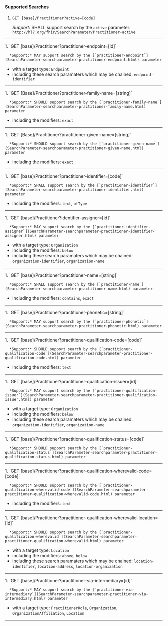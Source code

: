 #### Supported Searches

1. `GET [base]/Practitioner?active=[code]`

      *Support:* SHALL support search by the `active` parameter: `http://hl7.org/fhir/SearchParameter/Practitioner-active`
<hr />
1. `GET [base]/Practitioner?practitioner-endpoint=[id]`

      *Support:* MAY support search by the [`practitioner-endpoint`](SearchParameter-searchparameter-practitioner-endpoint.html) parameter
   - with a target type:  `Endpoint`
   - including these search paramaters which may be chained:  `endpoint-identifier`
<hr />
1. `GET [Base]/Practitioner?practitioner-family-name=[string]`

      *Support:* SHOULD support search by the [`practitioner-family-name`](SearchParameter-searchparameter-practitioner-family-name.html) parameter  
   - including the modifiers:  `exact`
<hr />
1. `GET [Base]/Practitioner?practitioner-given-name=[string]`

      *Support:* SHOULD support search by the [`practitioner-given-name`](SearchParameter-searchparameter-practitioner-given-name.html) parameter  
   - including the modifiers:  `exact`
<hr />
1. `GET [base]/Practitioner?practitioner-identifier=[code]`

      *Support:* SHALL support search by the [`practitioner-identifier`](SearchParameter-searchparameter-practitioner-identifier.html) parameter  
   - including the modifiers:  `text`, `ofType`
<hr />
1. `GET [base]/Practitioner?identifier-assigner=[id]`

      *Support:* MAY support search by the [`practitioner-identifier-assigner`](SearchParameter-searchparameter-practitioner-identifier-assigner.html) parameter
   - with a target type:  `Organization`
   - including the modifiers:  `below`  
   - including these search paramaters which may be chained:  `organization-identifier`, `organization-name`
<hr />
1. `GET [base]/Practitioner?practitioner-name=[string]`

      *Support:* SHALL support search by the [`practitioner-name`](SearchParameter-searchparameter-practitioner-name.html) parameter  
   - including the modifiers:  `contains`, `exact`   
<hr />
1. `GET [base]/Practitioner?practitioner-phonetic=[string]`

      *Support:* MAY support search by the [`practitioner-phonetic`](SearchParameter-searchparameter-practitioner-phonetic.html) parameter
<hr />
1. `GET [base]/Practitioner?practitioner-qualification-code=[code]`

      *Support:* SHOULD support search by the [`practitioner-qualification-code`](SearchParameter-searchparameter-practitioner-qualification-code.html) parameter  
   - including the modifiers:  `text`   
<hr />
1. `GET [base]/Practitioner?practitioner-qualification-issuer=[id]`

      *Support:* MAY support search by the [`practitioner-qualification-issuer`](SearchParameter-searchparameter-practitioner-qualification-issuer.html) parameter
   - with a target type:  `Organization`
   - including the modifiers:  `below`  
   - including these search paramaters which may be chained:  `organization-identifier`, `organization-name`
<hr />
1. `GET [base]/Practitioner?practitioner-qualification-status=[code]`

      *Support:* SHOULD support search by the [`practitioner-qualification-status`](SearchParameter-searchparameter-practitioner-qualification-status.html) parameter     
<hr />
1. `GET [base]/Practitioner?practitioner-qualification-wherevalid-code=[code]`

      *Support:* SHOULD support search by the [`practitioner-qualification-wherevalid-code`](SearchParameter-searchparameter-practitioner-qualification-wherevalid-code.html) parameter  
   - including the modifiers:  `text`   
<hr />
1. `GET [base]/Practitioner?practitioner-qualification-wherevalid-location=[id]`

      *Support:* SHOULD support search by the [`practitioner-qualification-wherevalid`](SearchParameter-searchparameter-practitioner-qualification-wherevalid.html) parameter
   - with a target type:  `Location`
   - including the modifiers:  `above`, `below`  
   - including these search paramaters which may be chained:  `location-identifier`, `location-address`, `location-organization`
<hr />
1. `GET [base]/Practitioner?practitioner-via-intermediary=[id]`

      *Support:* MAY support search by the [`practitioner-via-intermediary`](SearchParameter-searchparameter-practitioner-via-intermediary.html) parameter
   - with a target type:  `PractitionerRole`, `Organization`, `OrganizationAffiliation`, `Location`    
<hr />
